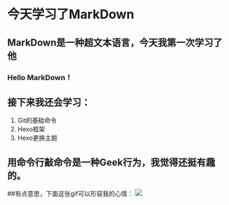 # 今天学习了MarkDown
## MarkDown是一种超文本语言，今天我第一次学习了他
### Hello MarkDown！
## 接下来我还会学习：
1. Git的基础命令
1. Hexo框架
1. Hexo更换主题
## 用命令行敲命令是一种**Geek**行为，我觉得还挺有趣的。
##有点意思，下面这张gif可以形容我的心情：
![](https://qgt-style.oss-cn-hangzhou.aliyuncs.com/newcoursep4/g1/g1-2-2/tenor.gif)
